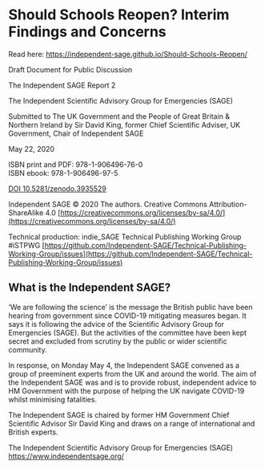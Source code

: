# Should Schools Reopen? Interim Findings and Concerns

Read here: https://independent-sage.github.io/Should-Schools-Reopen/

Draft Document for Public Discussion

The Independent SAGE Report 2

The Independent Scientific Advisory Group for Emergencies (SAGE)

Submitted to The UK Government and the People of Great Britain &amp; Northern Ireland by Sir David King, former Chief Scientific Adviser, UK Government, Chair of Independent SAGE

May 22, 2020

ISBN print and PDF: 978-1-906496-76-0<br />
ISBN ebook: 978-1-906496-97-5

[DOI 10.5281/zenodo.3935529](https://doi.org/10.5281/zenodo.3935529)

Independent SAGE © 2020 The authors. Creative Commons Attribution-ShareAlike 4.0 [https://creativecommons.org/licenses/by-sa/4.0/](https://creativecommons.org/licenses/by-sa/4.0/)

Technical production: indie_SAGE Technical Publishing Working Group #iSTPWG [https://github.com/Independent-SAGE/Technical-Publishing-Working-Group/issues](https://github.com/Independent-SAGE/Technical-Publishing-Working-Group/issues)

## What is the Independent SAGE?

‘We are following the ​science’ is the message the British public have
been hearing from government since COVID-19 mitigating measures began.
It says it is following the advice of the Scientific Advisory Group for
Emergencies (SAGE). But the activities of the committee have been kept
secret and excluded from scrutiny by the public or wider scientific
community.

In response, on Monday May 4, the Independent SAGE convened as a group
of preeminent experts from the UK and around the world. The aim of the
Independent SAGE was and is to provide robust, independent advice to HM
Government with the purpose of helping the UK navigate COVID-19 whilst
minimising fatalities.

The Independent SAGE is chaired by former HM Government Chief Scientific
Advisor Sir David King and draws on a range of international and British
experts.

The Independent Scientific Advisory Group for Emergencies (SAGE) https://www.independentsage.org/
